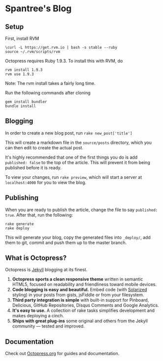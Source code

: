 # Spantree's Blog

## Setup

First, install RVM

```
\curl -L https://get.rvm.io | bash -s stable --ruby
source ~/.rvm/scripts/rvm
```

Octopress requires Ruby 1.9.3. To install this with RVM, do

```
rvm install 1.9.3
rvm use 1.9.3
```

Note: The rvm install takes a fairly long time.

Run the following commands after cloning

```
gem install bundler
bundle install
```

## Blogging

In order to create a new blog post, run `rake new_post['title']`

This will create a markdown file in the `source/posts` directory, which you can then edit to create the actual post. 

It's highly recommended that one of the first things you do is add `published: false` to the top of the article. This will prevent it from being published before it is ready.

To view your changes, run `rake preview`, which will start a server at `localhost:4000` for you to view the blog.

## Publishing

When you are ready to publish the article, change the file to say `published: true`. After that, run the following:

```
rake generate
rake deploy
```

This will generate your blog, copy the generated files into `_deploy/`, add them to git, commit and push them up to the master branch. 

## What is Octopress?

Octopress is [Jekyll](https://github.com/mojombo/jekyll) blogging at its finest.

1. **Octopress sports a clean responsive theme** written in semantic HTML5, focused on readability and friendliness toward mobile devices.
2. **Code blogging is easy and beautiful.** Embed code (with [Solarized](http://ethanschoonover.com/solarized) styling) in your posts from gists, jsFiddle or from your filesystem.
3. **Third party integration is simple** with built-in support for Pinboard, Delicious, GitHub Repositories, Disqus Comments and Google Analytics.
4. **It's easy to use.** A collection of rake tasks simplifies development and makes deploying a cinch.
5. **Ships with great plug-ins** some original and others from the Jekyll community &mdash; tested and improved.


## Documentation

Check out [Octopress.org](http://octopress.org/docs) for guides and documentation.
